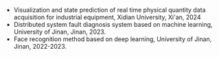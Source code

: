 

- Visualization and state prediction of real time physical quantity data acquisition for industrial equipment, Xidian University, Xi'an, 2024
- Distributed system fault diagnosis system based on machine learning, University of Jinan, Jinan, 2023.
- Face recognition method based on deep learning, University of Jinan, Jinan, 2022-2023.

